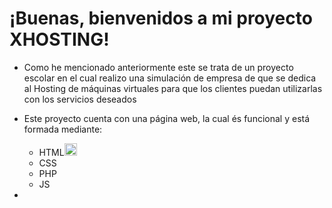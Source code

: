 # ¡Buenas, bienvenidos a mi proyecto XHOSTING!

- Como he mencionado anteriormente este se trata de un proyecto escolar en el cual realizo una simulación de empresa de que se dedica al Hosting de máquinas virtuales para que los clientes puedan utilizarlas con los servicios deseados
- Este proyecto cuenta con una página web, la cual és funcional y está formada mediante:
    - HTML<img src="https://upload.wikimedia.org/wikipedia/commons/6/61/HTML5_logo_and_wordmark.svg" alt="HTML5 Logo" width="20"/>
    - CSS
    - PHP
    - JS

-
